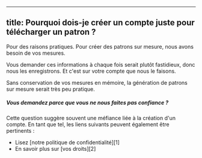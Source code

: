 ***

## title: Pourquoi dois-je créer un compte juste pour télécharger un patron ?

Pour des raisons pratiques. Pour créer des patrons sur mesure, nous avons besoin de vos mesures.

Vous demander ces informations à chaque fois serait plutôt fastidieux, donc nous les enregistrons. Et c'est sur votre compte que nous le faisons.

Sans conservation de vos mesures en mémoire, la génération de patrons sur mesure serait très peu pratique.

<Note>

##### Vous demandez parce que vous ne nous faites pas confiance ?

Cette question suggère souvent une méfiance liée à la création d'un compte. En tant que tel, les liens suivants peuvent également être pertinents :

*   Lisez \[notre politique de confidentialité]\[1]
*   En savoir plus sur \[vos droits]\[2]

</Note>
